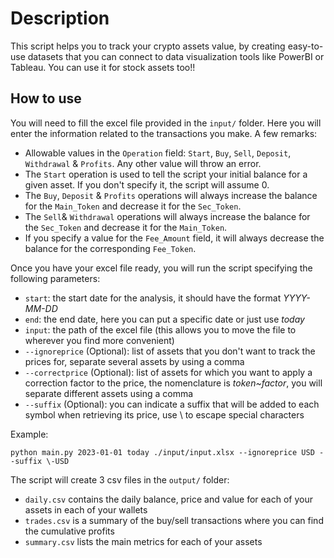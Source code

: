 # Description

This script helps you to track your crypto assets value, by creating easy-to-use datasets that you can connect to data visualization tools like PowerBI or Tableau. You can use it for stock assets too!!

## How to use

You will need to fill the excel file provided in the `input/` folder. Here you will enter the information related to the transactions you make. A few remarks:

- Allowable values in the `Operation` field: `Start`, `Buy`, `Sell`, `Deposit`, `Withdrawal` & `Profits`. Any other value will throw an error.
- The `Start` operation is used to tell the script your initial balance for a given asset. If you don't specify it, the script will assume 0.
- The `Buy`, `Deposit` & `Profits` operations will always increase the balance for the `Main_Token` and decrease it for the `Sec_Token`.
- The `Sell`& `Withdrawal` operations will always increase the balance for the `Sec_Token` and decrease it for the `Main_Token`.
- If you specify a value for the `Fee_Amount` field, it will always decrease the balance for the corresponding `Fee_Token`.

Once you have your excel file ready, you will run the script specifying the following parameters:

- `start`: the start date for the analysis, it should have the format _YYYY-MM-DD_
- `end`: the end date, here you can put a specific date or just use _today_
- `input`: the path of the excel file (this allows you to move the file to wherever you find more convenient)
- `--ignoreprice` (Optional): list of assets that you don't want to track the prices for, separate several assets by using a comma
- `--correctprice` (Optional): list of assets for which you want to apply a correction factor to the price, the nomenclature is _token~factor_, you will separate different assets using a comma
- `--suffix` (Optional): you can indicate a suffix that will be added to each symbol when retrieving its price, use \ to escape special characters

Example:

```
python main.py 2023-01-01 today ./input/input.xlsx --ignoreprice USD --suffix \-USD
```

The script will create 3 csv files in the `output/` folder:
- `daily.csv` contains the daily balance, price and value for each of your assets in each of your wallets
- `trades.csv` is a summary of the buy/sell transactions where you can find the cumulative profits
- `summary.csv` lists the main metrics for each of your assets
